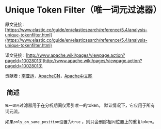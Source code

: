 # Unique Token Filter（唯一词元过滤器）

原文链接 :[https://www.elastic.co/guide/en/elasticsearch/reference/5.4/analysis-unique-tokenfilter.html](https://www.elastic.co/guide/en/elasticsearch/reference/5.4/analysis-unique-tokenfilter.html)

译文链接 : [http://www.apache.wiki/pages/viewpage.action?pageId=10028013](http://www.apache.wiki/pages/viewpage.action?pageId=10028013)

贡献者 : [李亚运](/display/~liyayun)，[ApacheCN](/display/~apachecn)，[Apache中文网](/display/~apachechina)

##  简述

`唯一词元`过滤器用于在分析期间仅索引唯一的token。 默认情况下，它应用于所有词元流。 

如果`only_on_same_position`设置为`true` ，则只会删除相同位置上的重复token。